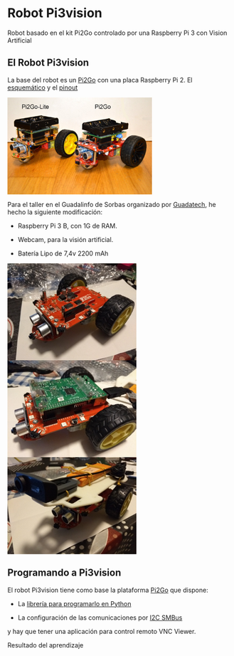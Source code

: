 # Robot Pi3vision
Robot basado en el kit Pi2Go controlado por una Raspberry Pi 3 con Vision Artificial

## El Robot Pi3vision

La base del robot es un [Pi2Go](http://4tronix.co.uk/store/index.php?rt=product/product&product_id=400) con una placa Raspberry Pi 2. El [esquemático](res/sch/pi2go_04_sch.pdf) y el [pinout](res/sch/Pi2Go_Pinout.pdf)

<a href="" target="_blank"><img width="325" height="218" border="0" align="center" src="res/img/pi2go-4tronix.jpg "/></a>

Para el taller en el Guadalinfo de Sorbas organizado por [Guadatech](https://www.guadatech.com/abiertas-las-inscripciones-al-taller-intensivo-y-basado-en-proyectos-de-raspberry-pi-junio-julio-2018-en-sorbas/), he hecho la siguiente modificación: 

- Raspberry Pi 3 B, con 1G de RAM.

- Webcam, para la visión artificial.

- Batería Lipo de 7,4v 2200 mAh

<a href="" target="_blank"><img width="290" height="218" border="0" align="center" src="res/img/Pi2Go.jpg "/></a>
<a href="" target="_blank"><img width="290" height="218" border="0" align="center" src="res/img/Pi2Go+RPi.jpg "/></a>
<a href="" target="_blank"><img width="290" height="218" border="0" align="center" src="res/img/Pi3vision.jpg "/></a>

## Programando a Pi3vision

El robot Pi3vision tiene como base la plataforma [Pi2Go](https://4tronix.co.uk/blog/?p=452) que dispone:

- La [librería para programarlo en Python](http://4tronix.co.uk/blog/?p=475) 

- La configuración de las comunicaciones por [I2C SMBus](http://4tronix.co.uk/rpi/sd_setup.pdf)

y hay que tener una aplicación para control remoto VNC Viewer.

Resultado del aprendizaje 

